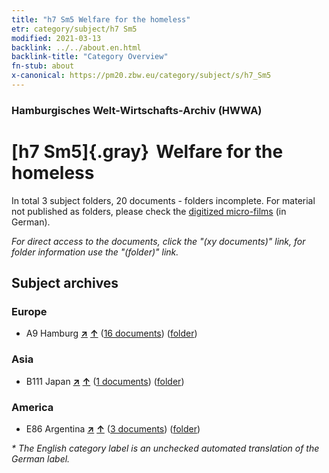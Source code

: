 ```yaml
---
title: "h7 Sm5 Welfare for the homeless"
etr: category/subject/h7 Sm5
modified: 2021-03-13
backlink: ../../about.en.html
backlink-title: "Category Overview"
fn-stub: about
x-canonical: https://pm20.zbw.eu/category/subject/s/h7_Sm5
---
```


### Hamburgisches Welt-Wirtschafts-Archiv (HWWA)
# [h7 Sm5]{.gray}&#8201; Welfare for the homeless&#160; 





In total 3 subject folders, 20 documents - folders incomplete.
For material not published as folders, please check the [digitized micro-films](/film/h1_sh.de.html) (in German).

_For direct access to the documents, click the "(xy documents)" link, for folder information use the "(folder)" link._

## Subject archives



### Europe

- A9 Hamburg [**&nearr;**](../../../geo/i/140905/about.en.html "Hamburg (all folders)") [**&uarr;**](../../../geo/about.en.html#A9 "Country category system") (<a href="https://pm20.zbw.eu/dfgview/sh/140905,144684" title="about: Hamburg : Welfare for the homeless" target="_blank">16 documents</a>) ([folder](../../../../folder/sh/1409xx/140905/1446xx/144684/about.en.html))

### Asia

- B111 Japan [**&nearr;**](../../../geo/i/141272/about.en.html "Japan (all folders)") [**&uarr;**](../../../geo/about.en.html#B111 "Country category system") (<a href="https://pm20.zbw.eu/dfgview/sh/141272,144684" title="about: Japan : Welfare for the homeless" target="_blank">1 documents</a>) ([folder](../../../../folder/sh/1412xx/141272/1446xx/144684/about.en.html))

### America

- E86 Argentina [**&nearr;**](../../../geo/i/141692/about.en.html "Argentina (all folders)") [**&uarr;**](../../../geo/about.en.html#E86 "Country category system") (<a href="https://pm20.zbw.eu/dfgview/sh/141692,144684" title="about: Argentina : Welfare for the homeless" target="_blank">3 documents</a>) ([folder](../../../../folder/sh/1416xx/141692/1446xx/144684/about.en.html))


_* The English category label is an unchecked automated translation of the German label._

